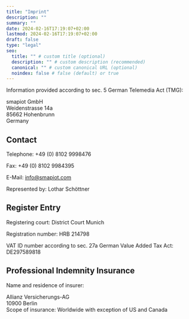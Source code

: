 ```yaml
---
title: "Imprint"
description: ""
summary: ""
date: 2024-02-16T17:19:07+02:00
lastmod: 2024-02-16T17:19:07+02:00
draft: false
type: "legal"
seo:
  title: "" # custom title (optional)
  description: "" # custom description (recommended)
  canonical: "" # custom canonical URL (optional)
  noindex: false # false (default) or true
---
```


Information provided according to sec. 5 German Telemedia Act (TMG):

smapiot GmbH<br>
Weidenstrasse 14a<br>
85662 Hohenbrunn<br>
Germany

## Contact

Telephone: +49 (0) 8102 9998476

Fax: +49 (0) 8102 9984395

E-Mail: info@smapiot.com

Represented by: Lothar Schöttner

## Register Entry

Registering court: District Court Munich

Registration number: HRB 214798

VAT ID number according to sec. 27a German Value Added Tax Act: DE297589818

## Professional Indemnity Insurance

Name and residence of insurer:

Allianz Versicherungs-AG<br>
10900 Berlin<br>
Scope of insurance: Worldwide with exception of US and Canada
